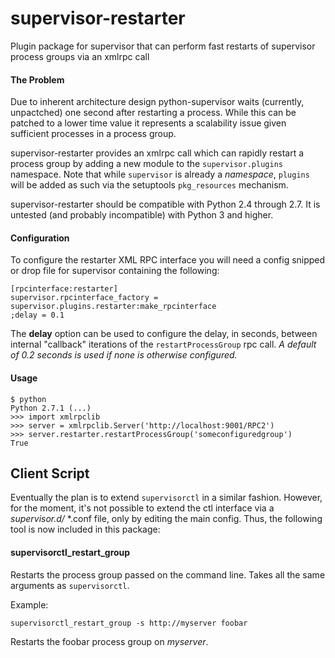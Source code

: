 supervisor-restarter
====================

Plugin package for supervisor that can perform fast restarts of supervisor process groups via an xmlrpc call


#### The Problem

Due to inherent architecture design python-supervisor waits (currently, unpactched) one second after restarting
a process. While this can be patched to a lower time value it represents a scalability issue given sufficient
processes in a process group.

supervisor-restarter provides an xmlrpc call which can rapidly restart a process group by adding a new module
to the `supervisor.plugins` namespace. Note that while `supervisor` is already a _namespace_, `plugins` will
be added as such via the setuptools `pkg_resources` mechanism.

supervisor-restarter should be compatible with Python 2.4 through 2.7. It is untested (and probably incompatible)
with Python 3 and higher.

#### Configuration

To configure the restarter XML RPC interface you will need a config snipped or drop file for supervisor containing the following:

    [rpcinterface:restarter]
    supervisor.rpcinterface_factory = supervisor.plugins.restarter:make_rpcinterface
    ;delay = 0.1
    
The **delay** option can be used to configure the delay, in seconds, between internal "callback" iterations of
the `restartProcessGroup` rpc call. *A default of 0.2 seconds is used if none is otherwise configured.*

#### Usage
    
    $ python
    Python 2.7.1 (...)
    >>> import xmlrpclib
    >>> server = xmlrpclib.Server('http://localhost:9001/RPC2')
    >>> server.restarter.restartProcessGroup('someconfiguredgroup')
    True

## Client Script

Eventually the plan is to extend `supervisorctl` in a similar fashion. However, for the moment, it's not possible to
extend the ctl interface via a _supervisor.d/_ *.conf file, only by editing the main config. Thus, the following tool is
now included in this package:

#### supervisorctl_restart_group

Restarts the process group passed on the command line. Takes all the same arguments as `supervisorctl`.

Example:

    supervisorctl_restart_group -s http://myserver foobar
    
Restarts the foobar process group on _myserver_.
